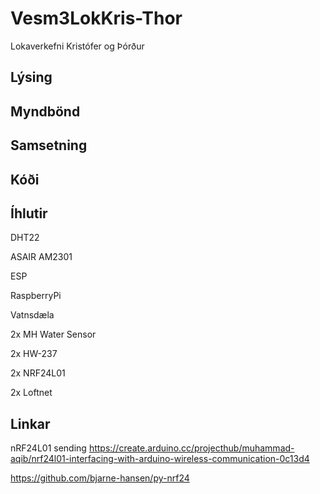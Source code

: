 # Vesm3LokKris-Thor
Lokaverkefni Kristófer og Þórður

## Lýsing

## Myndbönd

## Samsetning

## Kóði

## Íhlutir

DHT22

ASAIR AM2301

ESP

RaspberryPi

Vatnsdæla

2x MH Water Sensor

2x HW-237

2x NRF24L01

2x Loftnet


## Linkar

nRF24L01 sending  https://create.arduino.cc/projecthub/muhammad-aqib/nrf24l01-interfacing-with-arduino-wireless-communication-0c13d4

https://github.com/bjarne-hansen/py-nrf24
